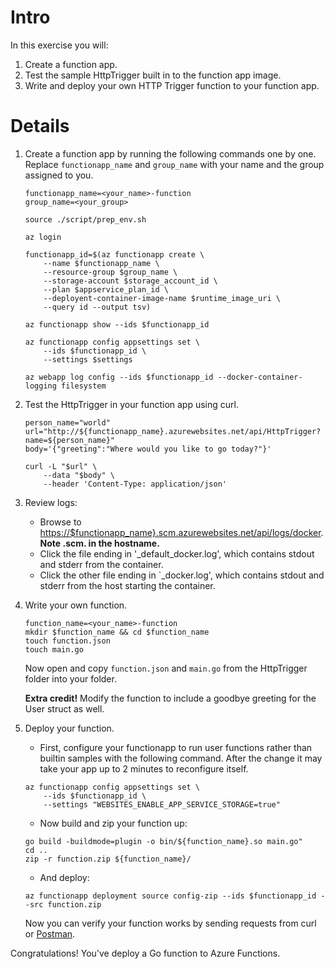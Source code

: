 # Intro

In this exercise you will:

1. Create a function app.
1. Test the sample HttpTrigger built in to the function app image.
1. Write and deploy your own HTTP Trigger function to your function app.

# Details

1. Create a function app by running the following commands one by one. Replace `functionapp_name` and `group_name` with your name and the group assigned to you.

	```
	functionapp_name=<your_name>-function
	group_name=<your_group>

	source ./script/prep_env.sh

	az login

	functionapp_id=$(az functionapp create \
		--name $functionapp_name \
		--resource-group $group_name \
		--storage-account $storage_account_id \
		--plan $appservice_plan_id \
		--deployent-container-image-name $runtime_image_uri \
		--query id --output tsv)

	az functionapp show --ids $functionapp_id

	az functionapp config appsettings set \
		--ids $functionapp_id \
		--settings $settings

	az webapp log config --ids $functionapp_id --docker-container-logging filesystem
	```

1. Test the HttpTrigger in your function app using curl.

	```
	person_name="world"
	url="http://${functionapp_name}.azurewebsites.net/api/HttpTrigger?name=${person_name}"
	body='{"greeting":"Where would you like to go today?"}'

	curl -L "$url" \
		--data "$body" \
		--header 'Content-Type: application/json'
	```

1. Review logs:

	* Browse to <https://$functionapp_name}.scm.azurewebsites.net/api/logs/docker>. **Note .scm. in the hostname.**
	* Click the file ending in '\_default\_docker.log', which contains stdout and stderr from the container.
	* Click the other file ending in `\_docker.log', which contains stdout and stderr from the host starting the container.

1. Write your own function.

	```
	function_name=<your_name>-function
	mkdir $function_name && cd $function_name
	touch function.json
	touch main.go
	```

    Now open and copy `function.json` and `main.go` from the HttpTrigger folder into your folder.

    **Extra credit!** Modify the function to include a goodbye greeting for the User struct as well.

1. Deploy your function.

    * First, configure your functionapp to run user functions rather than builtin samples with the following command. After the change it may take your app up to 2 minutes to reconfigure itself.

	```
	az functionapp config appsettings set \
		--ids $functionapp_id \
		--settings "WEBSITES_ENABLE_APP_SERVICE_STORAGE=true"
	```

    * Now build and zip your function up:

	```
	go build -buildmode=plugin -o bin/${function_name}.so main.go"
	cd ..
	zip -r function.zip ${function_name}/
	```

    * And deploy:

	```
	az functionapp deployment source config-zip --ids $functionapp_id --src function.zip
	```

    Now you can verify your function works by sending requests from curl or [Postman](https://www.getpostman.com/apps).

Congratulations! You've deploy a Go function to Azure Functions.

